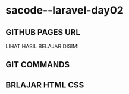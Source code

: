 # sacode--laravel-day02

## GITHUB PAGES URL
LIHAT HASIL BELAJAR DISIMI


## GIT COMMANDS

## BRLAJAR HTML CSS

